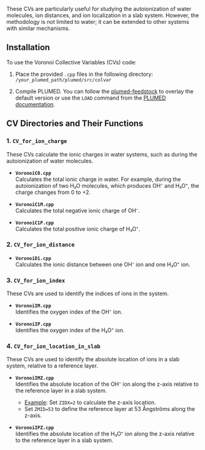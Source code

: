 These CVs are particularly useful for studying the autoionization of water molecules, ion distances, and ion localization in a slab system. However, the methodology is not limited to water; it can be extended to other systems with similar mechanisms.

## Installation

To use the Voronoi Collective Variables (CVs) code:

1. Place the provided `.cpp` files in the following directory:  
   `/your_plumed_path/plumed/src/colvar`
   
2. Compile PLUMED. You can follow the [plumed-feedstock](https://github.com/Zhang-pchao/plumed-feedstock/tree/devel) to overlay the default version or use the `LOAD` command from the [PLUMED documentation](https://www.plumed.org/doc-v2.8/user-doc/html/_l_o_a_d.html).

## CV Directories and Their Functions

### 1. `CV_for_ion_charge`
These CVs calculate the ionic charges in water systems, such as during the autoionization of water molecules.

- **`VoronoiC0.cpp`**  
   Calculates the total ionic charge in water. For example, during the autoionization of two H₂O molecules, which produces OH⁻ and H₃O⁺, the charge changes from 0 to +2.

- **`VoronoiC1M.cpp`**  
   Calculates the total negative ionic charge of OH⁻.

- **`VoronoiC1P.cpp`**  
   Calculates the total positive ionic charge of H₃O⁺.

### 2. `CV_for_ion_distance`

- **`VoronoiD1.cpp`**  
   Calculates the ionic distance between one OH⁻ ion and one H₃O⁺ ion.

### 3. `CV_for_ion_index`
These CVs are used to identify the indices of ions in the system.

- **`VoronoiIM.cpp`**  
   Identifies the oxygen index of the OH⁻ ion.

- **`VoronoiIP.cpp`**  
   Identifies the oxygen index of the H₃O⁺ ion.

### 4. `CV_for_ion_location_in_slab`
These CVs are used to identify the absolute location of ions in a slab system, relative to a reference layer.

- **`VoronoiIMZ.cpp`**  
   Identifies the absolute location of the OH⁻ ion along the z-axis relative to the reference layer in a slab system.  
   - [Example](https://github.com/Zhang-pchao/OilWaterInterface/blob/main/Molecular_Dynamics/Enhanced_Sampling/DPMD/air_water_slab/input.plumed): Set `ZIDX=2` to calculate the z-axis location.  
   - Set `ZMID=53` to define the reference layer at 53 Ångströms along the z-axis.

- **`VoronoiIPZ.cpp`**  
   Identifies the absolute location of the H₃O⁺ ion along the z-axis relative to the reference layer in a slab system.
